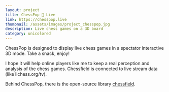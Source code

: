 ```yaml
---
layout: project
title: ChessPop 🍿 Live
link: https://chesspop.live
thumbnail: /assets/images/project_chesspop.jpg
description: Live chess games on a 3D board
category: unicolored
---
```


ChessPop is designed to display live chess games in a spectator interactive 3D
mode. Take a snack, enjoy!

I hope it will help online players like me to keep a real perception and
analysis of the chess games. Chessfield is connected to live stream data (like
lichess.org/tv).

Behind ChessPop, there is the open-source library [chessfield][link1].

[link1]: https://github.com/unicolored/chessfield
